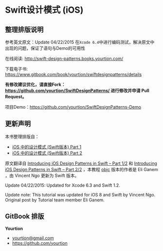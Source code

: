 # Swift设计模式 (iOS)

## 整理排版说明

参考英文原文：Update 04/22/2015 在`Xcode 6.4`中进行编码测试，解决原文中出现的问题，保证了语句与Demo的可用性

在线阅读: http://swift-design-patterns.books.yourtion.com/

下载电子书: https://www.gitbook.com/book/yourtion/swiftdesignpatterns/details

**有修改建议优化，请直接Fork：<https://github.com/yourtion/SwiftDesignPatterns/> 进行修改并申请 Pull Request。**

项目Demo：https://github.com/yourtion/SwiftDesignPatterns-Demo

## 更新声明

本书整理排版自：

- [iOS 中的设计模式 (Swift版本) Part 1](http://blog.callmewhy.com/2014/12/29/introducing-ios-design-patterns-in-swift-part-1/)
- [iOS 中的设计模式 (Swift版本) Part 2](http://blog.callmewhy.com/2015/03/01/introducing-ios-design-patterns-in-swift-part-2/)

原文翻译自 [Introducing iOS Design Patterns in Swift – Part 1/2](http://www.raywenderlich.com/86477/introducing-ios-design-patterns-in-swift-part-1) 和 [Introducing iOS Design Patterns in Swift – Part 2/2](http://www.raywenderlich.com/90773/introducing-ios-design-patterns-in-swift-part-2) ，本教程 [objc](http://www.raywenderlich.com/46988/ios-design-patterns) 版本的作者是 Eli Ganem ，由 Vincent Ngo 更新为 Swift 版本。

Update 04/22/2015: Updated for Xcode 6.3 and Swift 1.2.

Update note: This tutorial was updated for iOS 8 and Swift by Vincent Ngo. Original post by Tutorial team member Eli Ganem.

## GitBook 排版

**Yourtion**
- yourtion@gmail.com
- https://github.com/yourtion


